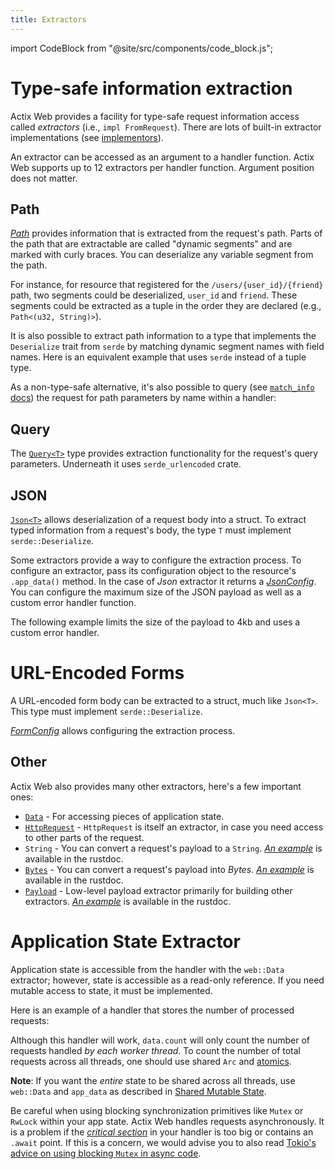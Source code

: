 ```yaml
---
title: Extractors
---
```


import CodeBlock from "@site/src/components/code_block.js";

# Type-safe information extraction

Actix Web provides a facility for type-safe request information access called _extractors_ (i.e., `impl FromRequest`). There are lots of built-in extractor implementations (see [implementors](https://docs.rs/actix-web/latest/actix_web/trait.FromRequest.html#implementors)).

An extractor can be accessed as an argument to a handler function. Actix Web supports up to 12 extractors per handler function. Argument position does not matter.

<CodeBlock example="extractors" file="main.rs" section="option-one" />

## Path

[_Path_][pathstruct] provides information that is extracted from the request's path. Parts of the path that are extractable are called "dynamic segments" and are marked with curly braces. You can deserialize any variable segment from the path.

For instance, for resource that registered for the `/users/{user_id}/{friend}` path, two segments could be deserialized, `user_id` and `friend`. These segments could be extracted as a tuple in the order they are declared (e.g., `Path<(u32, String)>`).

<CodeBlock example="extractors" file="path_one.rs" section="path-one" />

It is also possible to extract path information to a type that implements the `Deserialize` trait from `serde` by matching dynamic segment names with field names. Here is an equivalent example that uses `serde` instead of a tuple type.

<CodeBlock example="extractors" file="path_two.rs" section="path-two" />

As a non-type-safe alternative, it's also possible to query (see [`match_info` docs][docsrs_match_info]) the request for path parameters by name within a handler:

<CodeBlock example="extractors" file="path_three.rs" section="path-three" />

## Query

The [`Query<T>`][querystruct] type provides extraction functionality for the request's query parameters. Underneath it uses `serde_urlencoded` crate.

<CodeBlock example="extractors" file="query.rs" section="query" />

## JSON

[`Json<T>`][jsonstruct] allows deserialization of a request body into a struct. To extract typed information from a request's body, the type `T` must implement `serde::Deserialize`.

<CodeBlock example="extractors" file="json_one.rs" section="json-one" />

Some extractors provide a way to configure the extraction process. To configure an extractor, pass its configuration object to the resource's `.app_data()` method. In the case of _Json_ extractor it returns a [_JsonConfig_][jsonconfig]. You can configure the maximum size of the JSON payload as well as a custom error handler function.

The following example limits the size of the payload to 4kb and uses a custom error handler.

<CodeBlock example="extractors" file="json_two.rs" section="json-two" />

# URL-Encoded Forms

A URL-encoded form body can be extracted to a struct, much like `Json<T>`. This type must implement `serde::Deserialize`.

[_FormConfig_][formconfig] allows configuring the extraction process.

<CodeBlock example="extractors" file="form.rs" section="form" />

## Other

Actix Web also provides many other extractors, here's a few important ones:

- [`Data`][datastruct] - For accessing pieces of application state.
- [`HttpRequest`][httprequest] - `HttpRequest` is itself an extractor, in case you need access to other parts of the request.
- `String` - You can convert a request's payload to a `String`. [_An example_][stringexample] is available in the rustdoc.
- [`Bytes`][bytes] - You can convert a request's payload into _Bytes_. [_An example_][bytesexample] is available in the rustdoc.
- [`Payload`][payload] - Low-level payload extractor primarily for building other extractors. [_An example_][payloadexample] is available in the rustdoc.

# Application State Extractor

Application state is accessible from the handler with the `web::Data` extractor; however, state is accessible as a read-only reference. If you need mutable access to state, it must be implemented.

Here is an example of a handler that stores the number of processed requests:

<CodeBlock example="request-handlers" file="main.rs" section="data" />

Although this handler will work, `data.count` will only count the number of requests handled _by each worker thread_. To count the number of total requests across all threads, one should use shared `Arc` and [atomics][atomics].

<CodeBlock example="request-handlers" file="handlers_arc.rs" section="arc" />

**Note**: If you want the _entire_ state to be shared across all threads, use `web::Data` and `app_data` as described in [Shared Mutable State][shared_mutable_state].

Be careful when using blocking synchronization primitives like `Mutex` or `RwLock` within your app state. Actix Web handles requests asynchronously. It is a problem if the [_critical section_][critical_section] in your handler is too big or contains an `.await` point. If this is a concern, we would advise you to also read [Tokio's advice on using blocking `Mutex` in async code][tokio_std_mutex].

[pathstruct]: https://docs.rs/actix-web/4/actix_web/dev/struct.Path.html
[querystruct]: https://docs.rs/actix-web/4/actix_web/web/struct.Query.html
[jsonstruct]: https://docs.rs/actix-web/4/actix_web/web/struct.Json.html
[jsonconfig]: https://docs.rs/actix-web/4/actix_web/web/struct.JsonConfig.html
[formconfig]: https://docs.rs/actix-web/4/actix_web/web/struct.FormConfig.html
[datastruct]: https://docs.rs/actix-web/4/actix_web/web/struct.Data.html
[httprequest]: https://docs.rs/actix-web/4/actix_web/struct.HttpRequest.html
[stringexample]: https://docs.rs/actix-web/4/actix_web/trait.FromRequest.html#impl-FromRequest-for-String
[bytes]: https://docs.rs/actix-web/4/actix_web/web/struct.Bytes.html
[bytesexample]: https://docs.rs/actix-web/4/actix_web/trait.FromRequest.html#impl-FromRequest-5
[payload]: https://docs.rs/actix-web/4/actix_web/web/struct.Payload.html
[payloadexample]: https://docs.rs/actix-web/4/actix_web/web/struct.Payload.html
[docsrs_match_info]: https://docs.rs/actix-web/latest/actix_web/struct.HttpRequest.html#method.match_info
[actix]: /actix/docs/
[atomics]: https://doc.rust-lang.org/std/sync/atomic/
[shared_mutable_state]: /docs/application#shared-mutable-state
[critical_section]: https://en.wikipedia.org/wiki/Critical_section
[tokio_std_mutex]: https://tokio.rs/tokio/tutorial/shared-state#on-using-stdsyncmutex
